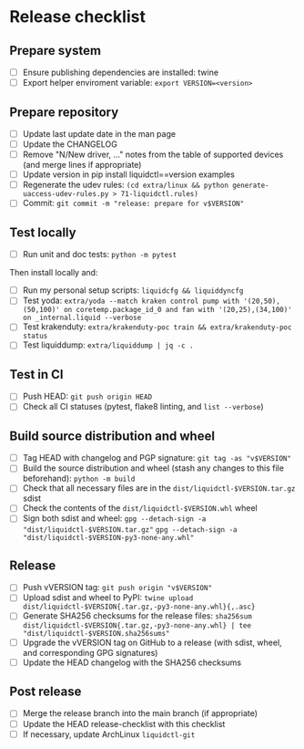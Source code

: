 # Release checklist

## Prepare system

 - [ ] Ensure publishing dependencies are installed: twine
 - [ ] Export helper enviroment variable: `export VERSION=<version>`

## Prepare repository

 - [ ] Update last update date in the man page
 - [ ] Update the CHANGELOG
 - [ ] Remove "N/New driver, ..." notes from the table of supported devices (and merge lines if appropriate)
 - [ ] Update version in pip install liquidctl==version examples
 - [ ] Regenerate the udev rules:
       `(cd extra/linux && python generate-uaccess-udev-rules.py > 71-liquidctl.rules)`
 - [ ] Commit:
       `git commit -m "release: prepare for v$VERSION"`

## Test locally

 - [ ] Run unit and doc tests:
       `python -m pytest`

Then install locally and:

 - [ ] Run my personal setup scripts:
       `liquidcfg && liquiddyncfg`
 - [ ] Test yoda:
       `extra/yoda --match kraken control pump with '(20,50),(50,100)' on coretemp.package_id_0 and fan with '(20,25),(34,100)' on _internal.liquid --verbose`
 - [ ] Test krakenduty:
       `extra/krakenduty-poc train && extra/krakenduty-poc status`
 - [ ] Test liquiddump:
       `extra/liquiddump | jq -c .`

## Test in CI

 - [ ] Push HEAD:
       `git push origin HEAD`
 - [ ] Check all CI statuses (pytest, flake8 linting, and `list --verbose`)

## Build source distribution and wheel

 - [ ] Tag HEAD with changelog and PGP signature:
       `git tag -as "v$VERSION"`
 - [ ] Build the source distribution and wheel (stash any changes to this file beforehand):
       `python -m build`
 - [ ] Check that all necessary files are in the `dist/liquidctl-$VERSION.tar.gz` sdist
 - [ ] Check the contents of the `dist/liquidctl-$VERSION.whl` wheel
 - [ ] Sign both sdist and wheel:
       `gpg --detach-sign -a "dist/liquidctl-$VERSION.tar.gz"`
       `gpg --detach-sign -a "dist/liquidctl-$VERSION-py3-none-any.whl"`

## Release

 - [ ] Push vVERSION tag:
       `git push origin "v$VERSION"`
 - [ ] Upload sdist and wheel to PyPI:
       `twine upload dist/liquidctl-$VERSION{.tar.gz,-py3-none-any.whl}{,.asc}`
 - [ ] Generate SHA256 checksums for the release files:
       `sha256sum dist/liquidctl-$VERSION{.tar.gz,-py3-none-any.whl} | tee "dist/liquidctl-$VERSION.sha256sums"`
 - [ ] Upgrade the vVERSION tag on GitHub to a release (with sdist, wheel, and corresponding GPG signatures)
 - [ ] Update the HEAD changelog with the SHA256 checksums

## Post release

 - [ ] Merge the release branch into the main branch (if appropriate)
 - [ ] Update the HEAD release-checklist with this checklist
 - [ ] If necessary, update ArchLinux `liquidctl-git`
